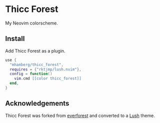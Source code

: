 # Thicc Forest

My Neovim colorscheme.

## Install

Add Thicc Forest as a plugin.

```lua
use {
  "mhanberg/thicc_forest", 
  requires = {"rktjmp/lush.nvim"},
  config = function()
    vim.cmd [[color thicc_forest]]
  end,
}
```

## Acknowledgements

Thicc Forest was forked from [everforest](https://github.com/sainnhe/everforest) and converted to a [Lush](https://github.com/rktjmp/lush.nvim) theme.

